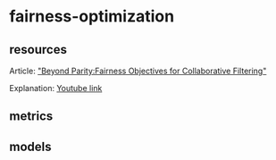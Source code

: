 # fairness-optimization

## resources

Article: ["Beyond Parity:Fairness Objectives for Collaborative Filtering"](https://arxiv.org/pdf/1705.08804.pdf)

Explanation: [Youtube link](https://www.google.com/search?q=code+for+Beyond+Parity%3A+Fairness+Objectives+for+Collaborative+Filtering&rlz=1C5GCEM_enIL1032IL1032&sxsrf=ALiCzsZACsJifJOqejrgmEyimTqkxszmNw%3A1671954851128&ei=owGoY9G7B8GW9u8PzPWjyAo&ved=0ahUKEwiRme2XpZT8AhVBi_0HHcz6CKkQ4dUDCA8&uact=5&oq=code+for+Beyond+Parity%3A+Fairness+Objectives+for+Collaborative+Filtering&gs_lcp=Cgxnd3Mtd2l6LXNlcnAQA0oECEEYAEoECEYYAFAAWABg_AFoAHABeACAAX-IAX-SAQMwLjGYAQCgAQHAAQE&sclient=gws-wiz-serp#fpstate=ive&vld=cid:f93e384b,vid:uMApSkGGQKs)



## metrics






## models
